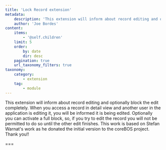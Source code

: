 ```yaml
---
title: 'Lock Record extension'
metadata:
    description: 'This extension will inform about record editing and optionally block the edit completely. When you access a record in detail view and another user in the application is editing it, you will be informed it is being edited.'
    author: 'Joe Bordes'
content:
    items:
        - '@self.children'
    limit: 5
    order:
        by: date
        dir: desc
    pagination: true
    url_taxonomy_filters: true
taxonomy:
    category:
        - extension
    tag:
        - module
---
```


This extension will inform about record editing and optionally block the edit completely.
When you access a record in detail view and another user in the application is editing it, you will be informed it is being edited. Optionally you can activate a full block, so, if you try to edit the record you will not be permitted to do so until the other edit finishes.
This work is based on Stefan Warnat's work as he donated the initial version to the coreBOS project. Thank you!!

===
